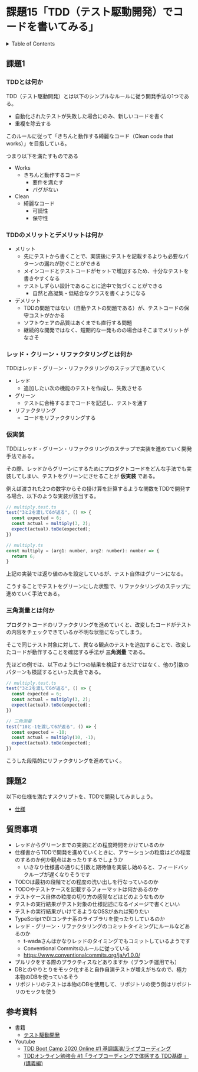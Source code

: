 # 課題15「TDD（テスト駆動開発）でコードを書いてみる」

<!-- START doctoc generated TOC please keep comment here to allow auto update -->
<!-- DON'T EDIT THIS SECTION, INSTEAD RE-RUN doctoc TO UPDATE -->
<details>
<summary>Table of Contents</summary>

- [課題1](#%E8%AA%B2%E9%A1%8C1)
  - [TDDとは何か](#tdd%E3%81%A8%E3%81%AF%E4%BD%95%E3%81%8B)
  - [TDDのメリットとデメリットは何か](#tdd%E3%81%AE%E3%83%A1%E3%83%AA%E3%83%83%E3%83%88%E3%81%A8%E3%83%87%E3%83%A1%E3%83%AA%E3%83%83%E3%83%88%E3%81%AF%E4%BD%95%E3%81%8B)
  - [三角測量とは何か](#%E4%B8%89%E8%A7%92%E6%B8%AC%E9%87%8F%E3%81%A8%E3%81%AF%E4%BD%95%E3%81%8B)
  - [レッド・クリーン・リファクタリングとは何か](#%E3%83%AC%E3%83%83%E3%83%89%E3%83%BB%E3%82%AF%E3%83%AA%E3%83%BC%E3%83%B3%E3%83%BB%E3%83%AA%E3%83%95%E3%82%A1%E3%82%AF%E3%82%BF%E3%83%AA%E3%83%B3%E3%82%B0%E3%81%A8%E3%81%AF%E4%BD%95%E3%81%8B)
  - [仮実装](#%E4%BB%AE%E5%AE%9F%E8%A3%85)
- [課題2](#%E8%AA%B2%E9%A1%8C2)
- [質問事項](#%E8%B3%AA%E5%95%8F%E4%BA%8B%E9%A0%85)
- [参考資料](#%E5%8F%82%E8%80%83%E8%B3%87%E6%96%99)

</details>
<!-- END doctoc generated TOC please keep comment here to allow auto update -->

## 課題1

### TDDとは何か

TDD（テスト駆動開発）とは以下のシンプルなルールに従う開発手法の1つである。

- 自動化されたテストが失敗した場合にのみ、新しいコードを書く
- 重複を除去する

このルールに従って「きちんと動作する綺麗なコード（Clean code that works）」を目指している。

つまり以下を満たすものである

- Works
  - きちんと動作するコード
    - 要件を満たす
    - バグがない
- Clean
  - 綺麗なコード
    - 可読性
    - 保守性

### TDDのメリットとデメリットは何か

- メリット
  - 先にテストから書くことで、実装後にテストを記載するよりも必要なパターンの漏れが防ぐことができる
  - メインコードとテストコードがセットで増加するため、十分なテストを書きやすくなる
  - テストしずらい設計であることに途中で気づくことができる
    - 自然と高凝集・低結合なクラスを書くようになる
- デメリット
  - TDDの問題ではない（自動テストの問題である）が、テストコードの保守コストがかかる
  - ソフトウェアの品質はあくまでも直行する問題
  - 継続的な開発ではなく、短期的な一発ものの場合はそこまでメリットがなさそ

### レッド・クリーン・リファクタリングとは何か

TDDはレッド・グリーン・リファクタリングのステップで進めていく

- レッド
  - 追加したい次の機能のテストを作成し、失敗させる
- グリーン
  - テストに合格するまでコードを記述し、テストを通す
- リファクタリング
  - コードをリファクタリングする

### 仮実装

TDDはレッド・グリーン・リファクタリングのステップで実装を進めていく開発手法である。

その際、レッドからグリーンにするためにプロダクトコードをどんな手法でも実装してしまい、テストをグリーンにさせることが **仮実装** である。

例えば渡された2つの数字からその掛け算を計算するような関数をTDDで開発する場合、以下のような実装が該当する。

```js
// multiply.test.ts
test("3と2を渡して6が返る", () => {
  const expected = 6;
  const actual = multiply(3, 2);
  expect(actual).toBe(expected);
})

// multiply.ts
const multiply = (arg1: number, arg2: number): number => {
  return 6;
}
```

上記の実装では返り値のみを設定しているが、テスト自体はグリーンになる。

こうすることでテストをグリーンにした状態で、リファクタリングのステップに進めていく手法である。

### 三角測量とは何か

プロダクトコードのリファクタリングを進めていくと、改変したコードがテストの内容をチェックできているか不明な状態になってしまう。

そこで同じテスト対象に対して、異なる観点のテストを追加することで、改変したコードが動作することを確認する手法が **三角測量** である。

先ほどの例では、以下のように1つの結果を検証するだけではなく、他の引数のパターンも検証するといった具合である。

```js
// multiply.test.ts
test("3と2を渡して6が返る", () => {
  const expected = 6;
  const actual = multiply(3, 2);
  expect(actual).toBe(expected);
})

// 三角測量
test("10と-1を渡して6が返る", () => {
  const expected = -10;
  const actual = multiply(10, -1);
  expect(actual).toBe(expected);
})
```

こうした段階的にリファクタリングを進めていく。

## 課題2

以下の仕様を満たすスクリプトを、TDDで開発してみましょう。

- [仕様](https://airtable.com/tblTnXBXFOYJ0J7lZ/viwyi8muFtWUlhNKG/recjXEpChElr4AzCd?blocks=hide)

## 質問事項

- レッドからグリーンまでの実装にどの程度時間をかけているのか
- 仕様書からTDDで開発を進めていくときに、アサーションの粒度はどの程度のするのか何か観点はあったりするでしょうか
  - いきなり仕様書の通りに引数と期待値を実装し始めると、フィードバックループが遅くなりそうです
- TODOは最初の段階でどの程度の洗い出しを行なっているのか
- TODOやテストケースを記載するフォーマットは何かあるのか
- テストケース自体の粒度の切り方の感覚などはどのようなものか
- テストの実行結果がテスト対象の仕様記述になるイメージで書くといい
- テストの実行結果がいけてるようなOSSがあれば知りたい
- TypeScriptでDIコンテナ系のライブラリを使ったりしているのか
- レッド・グリーン・リファクタリングのコミットタイミングにルールなどあるのか
  - t-wadaさんはかなりレッドのタイミングでもコミットしているようです
  - Conventional Commitsのルールに従っている
  - https://www.conventionalcommits.org/ja/v1.0.0/
- プルリクをする際のプラクティスなどありますか（ブランチ運用でも）
- DBとのやりとりをモック化すると自作自演テストが増えがちなので、極力本物のDBを使っているそう
- リポジトリのテストは本物のDBを使用して、リポジトリの使う側はリポジトリのモックを使う

## 参考資料

- 書籍
  - [テスト駆動開発](https://www.amazon.co.jp/%E3%83%86%E3%82%B9%E3%83%88%E9%A7%86%E5%8B%95%E9%96%8B%E7%99%BA-%EF%BC%AB%EF%BD%85%EF%BD%8E%EF%BD%94%EF%BC%A2%EF%BD%85%EF%BD%83%EF%BD%8B-ebook/dp/B077D2L69C/ref=sr_1_1?__mk_ja_JP=%E3%82%AB%E3%82%BF%E3%82%AB%E3%83%8A&dchild=1&keywords=%E3%83%86%E3%82%B9%E3%83%88%E9%A7%86%E5%8B%95&qid=1615904877&sr=8-1)
- Youtube
  - [TDD Boot Camp 2020 Online #1 基調講演/ライブコーディング](https://youtu.be/Q-FJ3XmFlT8?t=1146)
  - [TDDオンライン勉強会 #1「ライブコーディングで体感する TDD基礎 」(講義編)](https://youtu.be/UhHdnLTxOjE?t=294)
